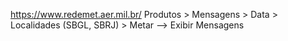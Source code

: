 https://www.redemet.aer.mil.br/
Produtos > Mensagens > Data > Localidades (SBGL, SBRJ) > Metar --> Exibir Mensagens
